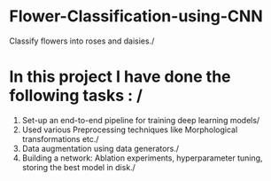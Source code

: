 # Flower-Classification-using-CNN
Classify flowers into roses and daisies./
# In this project I have done the following tasks : /
1. Set-up an end-to-end pipeline for training deep learning models/
2. Used various Preprocessing techniques like Morphological transformations etc./
3. Data augmentation using data generators./
4. Building a network: Ablation experiments, hyperparameter tuning, storing the best model in disk./

